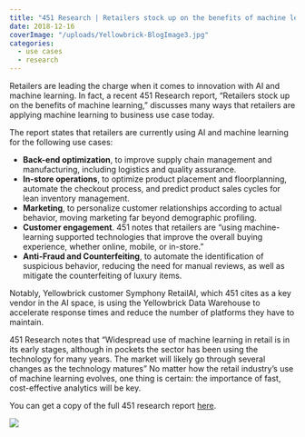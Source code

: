 ```yaml
---
title: "451 Research | Retailers stock up on the benefits of machine learning"
date: 2018-12-16
coverImage: "/uploads/Yellowbrick-BlogImage3.jpg"
categories:
  - use cases
  - research
---
```


Retailers are leading the charge when it comes to innovation with AI and machine learning. In fact, a recent 451 Research report, “Retailers stock up on the benefits of machine learning,” discusses many ways that retailers are applying machine learning to business use case today.

The report states that retailers are currently using AI and machine learning for the following use cases:

- **Back-end optimization**, to improve supply chain management and manufacturing, including logistics and quality assurance.
- **In-store operations**, to optimize product placement and floorplanning, automate the checkout process, and predict product sales cycles for lean inventory management.
- **Marketing**, to personalize customer relationships according to actual behavior, moving marketing far beyond demographic profiling.
- **Customer engagement**. 451 notes that retailers are “using machine-learning supported technologies that improve the overall buying experience, whether online, mobile, or in-store.”
- **Anti-Fraud and Counterfeiting**, to automate the identification of suspicious behavior, reducing the need for manual reviews, as well as mitigate the counterfeiting of luxury items.

Notably, Yellowbrick customer Symphony RetailAI, which 451 cites as a key vendor in the AI space, is using the Yellowbrick Data Warehouse to accelerate response times and reduce the number of platforms they have to maintain.

451 Research notes that “Widespread use of machine learning in retail is in its early stages, although in pockets the sector has been using the technology for many years. The market will likely go through several changes as the technology matures” No matter how the retail industry’s use of machine learning evolves, one thing is certain: the importance of fast, cost-effective analytics will be key.

You can get a copy of the full 451 research report [here](https://go.yellowbrick.com/retailers-stock-up-on-benefits-of-machine-learning.html).

[![](/uploads/blog-451RetailAIThumbnail-150x150.png)](https://go.yellowbrick.com/retailers-stock-up-on-benefits-of-machine-learning.html)
